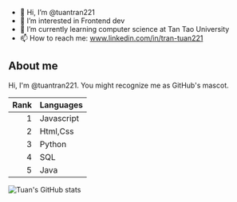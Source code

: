 - 👋 Hi, I’m @tuantran221
- 👀 I’m interested in Frontend dev 
- 🌱 I’m currently learning computer science at Tan Tao University
- 📫 How to reach me: 
  www.linkedin.com/in/tran-tuan221 

## About me

Hi, I'm @tuantran221. You might recognize me as GitHub's mascot.

| Rank | Languages |
|-----:|-----------|
|     1| Javascript|
|     2| Html,Css  |  
|     3| Python    |
|     4| SQL       |
|     5| Java      |


![Tuan's GitHub stats](https://github-readme-stats.vercel.app/api?username=tuantran221&show_icons=true&bg_color=00000000)
